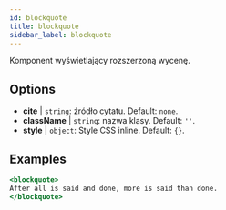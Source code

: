 ```yaml
---
id: blockquote
title: blockquote
sidebar_label: blockquote
---
```


Komponent wyświetlający rozszerzoną wycenę.

## Options

* __cite__ | `string`: źródło cytatu. Default: `none`.
* __className__ | `string`: nazwa klasy. Default: `''`.
* __style__ | `object`: Style CSS inline. Default: `{}`.


## Examples

```jsx live
<blockquote>
After all is said and done, more is said than done.
</blockquote>
```

